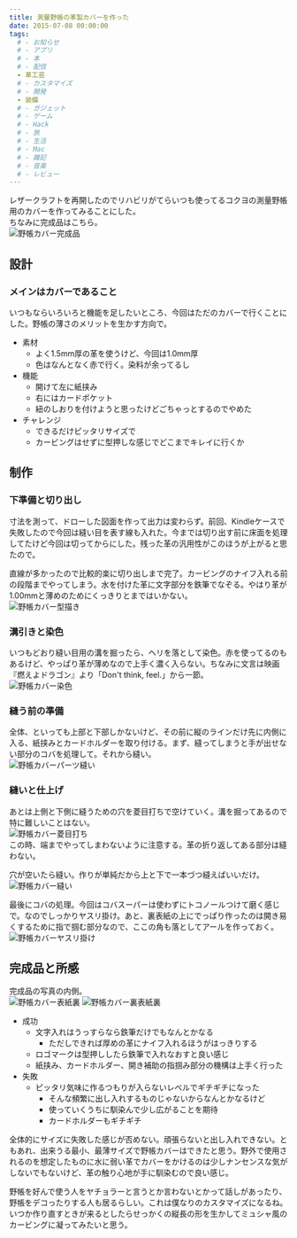 ```yaml
---
title: 測量野帳の革製カバーを作った
date: 2015-07-08 00:00:00
tags:
  # - お知らせ
  # - アプリ
  # - 本
  # - 配信
  - 革工芸
  # - カスタマイズ
  # - 開発
  - 装備
  # - ガジェット
  # - ゲーム
  # - Hack
  # - 旅
  # - 生活
  # - Mac
  # - 雑記
  # - 音楽
  # - レビュー
---
```

レザークラフトを再開したのでリハビリがてらいつも使ってるコクヨの測量野帳用のカバーを作ってみることにした。  
ちなみに完成品はこちら。  
![野帳カバー完成品](https://lh3.googleusercontent.com/br4Bln6YKc0XCCHER5Y2azumG4yPHdTPCHF_8iT91Pg "野帳カバー完成品")

## 設計
### メインはカバーであること
いつもならいろいろと機能を足したいところ、今回はただのカバーで行くことにした。野帳の薄さのメリットを生かす方向で。

- 素材
	- よく1.5mm厚の革を使うけど、今回は1.0mm厚
	- 色はなんとなく赤で行く。染料が余ってるし
- 機能
	- 開けて左に紙挟み
	- 右にはカードポケット
	- 紐のしおりを付けようと思ったけどごちゃっとするのでやめた
- チャレンジ
	- できるだけピッタリサイズで
	- カービングはせずに型押しな感じでどこまでキレイに行くか

## 制作
### 下準備と切り出し
寸法を測って、ドローした図面を作って出力は変わらず。前回、Kindleケースで失敗したので今回は縫い目を表す線も入れた。今までは切り出す前に床面を処理してたけど今回は切ってからにした。残った革の汎用性がこのほうが上がると思たので。

直線が多かったので比較的楽に切り出しまで完了。カービングのナイフ入れる前の段階までやってしまう。水を付けた革に文字部分を鉄筆でなぞる。やはり革が1.00mmと薄めのためにくっきりとまではいかない。  
![野帳カバー型描き](https://lh3.googleusercontent.com/Og1uAfXFdkdBmfyV7cJj3h1Dt2Jtr4DFnQYjFThUszY "野帳カバー型描き")

### 溝引きと染色
いつもどおり縫い目用の溝を掘ったら、ヘリを落として染色。赤を使ってるのもあるけど、やっぱり革が薄めなので上手く濃く入らない。ちなみに文言は映画『燃えよドラゴン』より「Don't think, feel.」から一節。  
![野帳カバー染色](https://lh3.googleusercontent.com/5hBolt2BJfgTiozZ3qJpyZeu4EqT3W7bJFnSGbNm5LI "野帳カバー染色")

### 縫う前の準備
全体、といっても上部と下部しかないけど、その前に縦のラインだけ先に内側に入る、紙挟みとカードホルダーを取り付ける。まず、縫ってしまうと手が出せない部分のコバを処理して。それから縫い。  
![野帳カバーパーツ縫い](https://lh3.googleusercontent.com/MHJ6HCx6astI9o5JD7gq--O-oQk2k1vNZiIR8S2ijGE "野帳カバーパーツ縫い")

### 縫いと仕上げ
あとは上側と下側に縫うための穴を菱目打ちで空けていく。溝を掘ってあるので特に難しいことはない。  
![野帳カバー菱目打ち](https://lh3.googleusercontent.com/Ze82lh74owV9GvRlgvqsSQD9WfFGmxSFUKoK8Emssho "野帳カバー菱目打ち")  
この時、端までやってしまわないように注意する。革の折り返してある部分は縫わない。

穴が空いたら縫い。作りが単純だから上と下で一本づつ縫えばいいだけ。    
![野帳カバー縫い](https://lh3.googleusercontent.com/AhTpGCbnuhVdJ3jmlDmKJgj0LT9H3ry3Dj5XmIKzlKE "野帳カバー縫い")

最後にコバの処理。今回はコバスーパーは使わずにトコノールつけて磨く感じで。なのでしっかりヤスリ掛け。あと、裏表紙の上にでっぱり作ったのは開き易くするために指で掴む部分なので、ここの角も落としてアールを作っておく。  
![野帳カバーヤスリ掛け](https://lh3.googleusercontent.com/zRV0u78Isj7JtxWuO5nUZEQpSdBmhN4ikqKJHNooYq8 "野帳カバーヤスリ掛け")

## 完成品と所感
完成品の写真の内側。  
![野帳カバー表紙裏](https://lh3.googleusercontent.com/RF7XaQYyNSzgZx8kPTcBDI7pavrKngyjiV7hC0iMGpg "野帳カバー表紙裏")
![野帳カバー裏表紙裏](https://lh3.googleusercontent.com/DXosRiujk7-g8SZzzmmUkXCt3D1EwrQaCY0ZxKEwrYs "野帳カバー裏表紙裏")

- 成功
	- 文字入れはうっすらなら鉄筆だけでもなんとかなる
		- ただしできれば厚めの革にナイフ入れるほうがはっきりする
	- ロゴマークは型押ししたら鉄筆で入れなおすと良い感じ
	- 紙挟み、カードホルダー、開き補助の指掴み部分の機構は上手く行った
- 失敗
	- ピッタリ気味に作るつもりが入らないレベルでギチギチになった
		- そんな頻繁に出し入れするものじゃないからなんとかなるけど
		- 使っていくうちに馴染んで少し広がることを期待
		- カードホルダーもギチギチ

全体的にサイズに失敗した感じが否めない。頑張らないと出し入れできない。ともあれ、出来うる最小、最薄サイズで野帳カバーはできたと思う。野外で使用されるのを想定したものに水に弱い革でカバーをかけるのは少しナンセンスな気がしないでもないけど、革の触り心地が手に馴染むので良い感じ。

野帳を好んで使う人をヤチョラーと言うとか言わないとかって話しがあったり、野帳をデコったりする人も居るらしい。これは僕なりのカスタマイズになるね。いつか作り直すときが来るとしたらせっかくの縦長の形を生かしてミュシャ風のカービングに凝ってみたいと思う。
